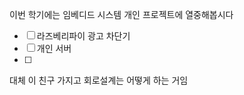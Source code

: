 이번 학기에는 임베디드 시스템 개인 프로젝트에 열중해봅시다

- [ ] 라즈베리파이 광고 차단기
- [ ] 개인 서버
- [ ] 

대체 이 친구 가지고 회로설계는 어떻게 하는 거임